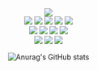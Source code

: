 <div align="center">
<img src="https://capsule-render.vercel.app/api?type=waving&color=2F80ED&height=200&section=header&text=Hello&fontSize=90&fontColor=fff" />

<!--
**GUWONYezi/GUWONYezi** is a ✨ _special_ ✨ repository because its `README.md` (this file) appears on your GitHub profile.

Here are some ideas to get you started:

- 🔭 I’m currently working on ...
- 🌱 I’m currently learning ...
- 👯 I’m looking to collaborate on ...
- 🤔 I’m looking for help with ...
- 💬 Ask me about ...
- 📫 How to reach me: ...
- 😄 Pronouns: ...
- ⚡ Fun fact: ...
-->
  
<br>
<img src="https://img.shields.io/badge/html5-E34F26?style=for-the-badge&logo=html5&logoColor=white"> 
<img src="https://img.shields.io/badge/css3-1572B6?style=for-the-badge&logo=css3&logoColor=white"> 
<img src="https://img.shields.io/badge/javascript-F7DF1E?style=for-the-badge&logo=javascript&logoColor=white"> 
<img src="https://img.shields.io/badge/jquery-0769AD?style=for-the-badge&logo=jquery&logoColor=white"> 
<img src="https://img.shields.io/badge/mysql-4479A1?style=for-the-badge&logo=mysql&logoColor=white">
<br>
<img src="https://img.shields.io/badge/amazonaws-FF9900?style=for-the-badge&logo=amazonaws&logoColor=white"> 
<img src="https://img.shields.io/badge/spring-6DB33F?style=for-the-badge&logo=spring&logoColor=white"> 
<img src="https://img.shields.io/badge/springboot-6DB33F?style=for-the-badge&logo=springboot&logoColor=white">
<img src="https://img.shields.io/badge/bootstrap-7952B3?style=for-the-badge&logo=bootstrap&logoColor=white">
<br>
<img src="https://img.shields.io/badge/JAVA-A30701?style=for-the-badge&logo=java&logoColor=white">
<img src="https://img.shields.io/badge/python-3776AB?style=for-the-badge&logo=python&logoColor=white">
<img src="https://img.shields.io/badge/csharp-239120?style=for-the-badge&logo=csharp&logoColor=white">
<br>
  
![Anurag's GitHub stats](https://github-readme-stats.vercel.app/api?username=GUWONYezi&show_icons=true&theme=default)

</div>
